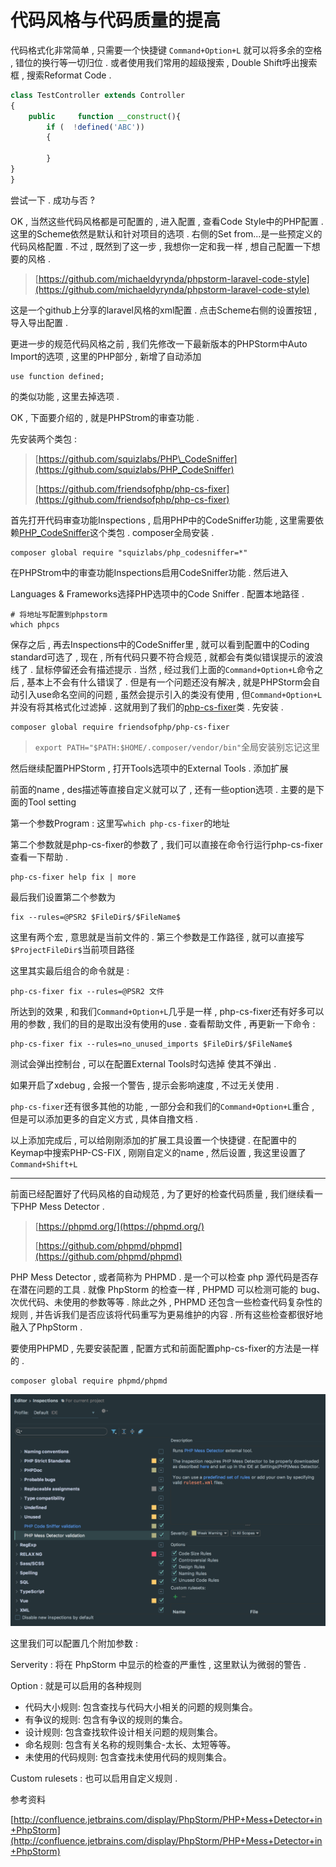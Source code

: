 # 代码风格与代码质量的提高

代码格式化非常简单 , 只需要一个快捷键 `Command+Option+L` 就可以将多余的空格 , 错位的换行等一切归位 . 或者使用我们常用的超级搜索 , Double Shift呼出搜索框 , 搜索Reformat Code .

```php
class TestController extends Controller
{
    public     function __construct(){
        if (  !defined('ABC')) 
        {

        }
}
}
```

尝试一下 . 成功与否 ?

OK , 当然这些代码风格都是可配置的 , 进入配置 , 查看Code Style中的PHP配置 . 这里的Scheme依然是默认和针对项目的选项 . 右侧的Set from...是一些预定义的代码风格配置 . 不过 , 既然到了这一步 , 我想你一定和我一样 , 想自己配置一下想要的风格 .

> [https://github.com/michaeldyrynda/phpstorm-laravel-code-style](https://github.com/michaeldyrynda/phpstorm-laravel-code-style)

这是一个github上分享的laravel风格的xml配置 . 点击Scheme右侧的设置按钮 , 导入导出配置 .

更进一步的规范代码风格之前 , 我们先修改一下最新版本的PHPStorm中Auto Import的选项 , 这里的PHP部分 , 新增了自动添加

```
use function defined;
```

的类似功能 , 这里去掉选项 .

OK , 下面要介绍的 , 就是PHPStrom的审查功能 .

先安装两个类包 :

> [https://github.com/squizlabs/PHP\_CodeSniffer](https://github.com/squizlabs/PHP_CodeSniffer)
>
> [https://github.com/friendsofphp/php-cs-fixer](https://github.com/friendsofphp/php-cs-fixer)

首先打开代码审查功能Inspections , 启用PHP中的CodeSniffer功能 , 这里需要依赖[PHP\_CodeSniffer](https://github.com/squizlabs/PHP_CodeSniffer)这个类包 . composer全局安装 .

```
composer global require "squizlabs/php_codesniffer=*"
```

在PHPStrom中的审查功能Inspections启用CodeSniffer功能 . 然后进入

Languages & Frameworks选择PHP选项中的Code Sniffer . 配置本地路径 .

```
# 将地址写配置到phpstorm
which phpcs
```

保存之后 , 再去Inspections中的CodeSniffer里 , 就可以看到配置中的Coding standard可选了 , 现在 , 所有代码只要不符合规范 , 就都会有类似错误提示的波浪线了 . 鼠标停留还会有描述提示 . 当然 , 经过我们上面的`Command+Option+L`命令之后 , 基本上不会有什么错误了 . 但是有一个问题还没有解决 , 就是PHPStorm会自动引入use命名空间的问题 , 虽然会提示引入的类没有使用 , 但`Command+Option+L`并没有将其格式化过滤掉 . 这就用到了我们的[php-cs-fixer](https://github.com/friendsofphp/php-cs-fixer)类 . 先安装 .

```
composer global require friendsofphp/php-cs-fixer
```

> `export PATH="$PATH:$HOME/.composer/vendor/bin"`全局安装别忘记这里

然后继续配置PHPStorm , 打开Tools选项中的External Tools . 添加扩展

前面的name , des描述等直接自定义就可以了 , 还有一些option选项 . 主要的是下面的Tool setting

第一个参数Program : 这里写`which php-cs-fixer`的地址

第二个参数就是php-cs-fixer的参数了 , 我们可以直接在命令行运行php-cs-fixer查看一下帮助 .

```
php-cs-fixer help fix | more
```

最后我们设置第二个参数为

```
fix --rules=@PSR2 $FileDir$/$FileName$
```

这里有两个宏 , 意思就是当前文件的 . 第三个参数是工作路径 , 就可以直接写`$ProjectFileDir$`当前项目路径

这里其实最后组合的命令就是 :

```
php-cs-fixer fix --rules=@PSR2 文件
```

所达到的效果 , 和我们`Command+Option+L`几乎是一样 , php-cs-fixer还有好多可以用的参数 , 我们的目的是取出没有使用的use . 查看帮助文件 , 再更新一下命令 :

```
php-cs-fixer fix --rules=no_unused_imports $FileDir$/$FileName$
```

测试会弹出控制台 , 可以在配置External Tools时勾选掉 使其不弹出 .

如果开启了xdebug , 会报一个警告 , 提示会影响速度 , 不过无关使用 .

`php-cs-fixer`还有很多其他的功能 , 一部分会和我们的`Command+Option+L`重合 , 但是可以添加更多的自定义方式 , 具体自撸文档 .

以上添加完成后 , 可以给刚刚添加的扩展工具设置一个快捷键 . 在配置中的Keymap中搜索PHP-CS-FIX , 刚刚自定义的name , 然后设置 , 我这里设置了`Command+Shift+L`

---

前面已经配置好了代码风格的自动规范 , 为了更好的检查代码质量 , 我们继续看一下PHP Mess Detector .

> [https://phpmd.org/](https://phpmd.org/)
>
> [https://github.com/phpmd/phpmd](https://github.com/phpmd/phpmd)

PHP Mess Detector , 或者简称为 PHPMD . 是一个可以检查 php 源代码是否存在潜在问题的工具 . 就像 PhpStorm 的检查一样 , PHPMD 可以检测可能的 bug、次优代码、未使用的参数等等 . 除此之外 , PHPMD 还包含一些检查代码复杂性的规则 , 并告诉我们是否应该将代码重写为更易维护的内容 . 所有这些检查都很好地融入了PhpStorm .

要使用PHPMD , 先要安装配置 , 配置方式和前面配置php-cs-fixer的方法是一样的 .

```
composer global require phpmd/phpmd
```

![](/assets/phpmd.png)

这里我们可以配置几个附加参数 : 

Serverity : 将在 PhpStorm 中显示的检查的严重性 , 这里默认为微弱的警告 . 

Option : 就是可以启用的各种规则

* 代码大小规则: 包含查找与代码大小相关的问题的规则集合。
* 有争议的规则: 包含有争议的规则的集合。
* 设计规则: 包含查找软件设计相关问题的规则集合。
* 命名规则: 包含有关名称的规则集合-太长、太短等等。
* 未使用的代码规则: 包含查找未使用代码的规则集合。

Custom rulesets : 也可以启用自定义规则 . 

参考资料

[http://confluence.jetbrains.com/display/PhpStorm/PHP+Mess+Detector+in+PhpStorm](http://confluence.jetbrains.com/display/PhpStorm/PHP+Mess+Detector+in+PhpStorm)

